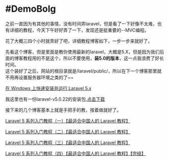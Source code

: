 #DemoBolg
===

之前一直因为有其他的事情，没有时间弄laravel，但是看了一下好像不太难，也有详细的教程，今天下午好好弄了一下，发现还是挺重要的--MVC编程。


花了大概三四个小时就弄好了吧，详细教程博客如下，一步一步来就好了。


先看这个博客，但是里面是教你使用最新的laravel，大概是5.X，但是因为我们后面的博客教程用的不是这个，所以不要使用，**装5.0的版本**，这一点我浪费了好长时间。  
这个装好了之后，网站的根目录就是/laravel/public/，所以在下一个博客那里就不用再设置服务器环境之类的了~~  

[在 Windows 上快速安装并运行 Laravel 5.x](http://www.golaravel.com/post/install-and-run-laravel-5-x-on-windows/)

我这里也有一份laravel-v5.0.22的安装包,[点击下载](laravel-v5.0.22.zip)

接下来的几个博客基本上就是手把手的教，按着做就好了。

[Laravel 5 系列入门教程（一）【最适合中国人的 Laravel 教程】](https://lvwenhan.com/laravel/432.html)

[Laravel 5 系列入门教程（二）【最适合中国人的 Laravel 教程】](https://lvwenhan.com/laravel/433.html)

[Laravel 5 系列入门教程（三）【最适合中国人的 Laravel 教程】](https://lvwenhan.com/laravel/434.html)

[Laravel 5 系列入门教程（四）【最适合中国人的 Laravel 教程】【完结】](https://lvwenhan.com/laravel/435.html)
